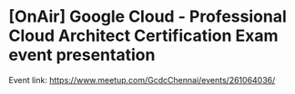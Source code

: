 # [OnAir] Google Cloud - Professional Cloud Architect Certification Exam event presentation
Event link: https://www.meetup.com/GcdcChennai/events/261064036/
